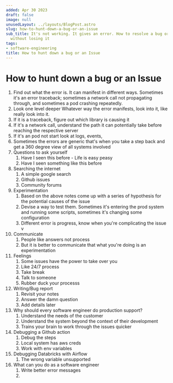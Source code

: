 ```yaml
---
added: Apr 30 2023
draft: false
image: null
unusedLayout: ../layouts/BlogPost.astro
slug: how-to-hunt-down-a-bug-or-an-issue
sub_title: It's not working. It gives an error. How to resolve a bug or an infra issue
  without losing it
tags:
- software-engineering
title: How to hunt down a bug or an Issue
---
```


# How to hunt down a bug or an Issue

1. Find out what the error is. It can manifest in different ways. Sometimes it's an error traceback; sometimes a network call not propagating through, and sometimes a pod crashing repeatedly.
2. Look one level deeper Whatever way the error manifests, look into it, like really look into it.
3. If it is a traceback, figure out which library is causing it
4. If it's a network call, understand the path it can potentially take before reaching the respective server
5. If it's an pod not start look at logs, events,&#x20;
6. Sometimes the errors are generic that's when you take a step back and get a 360 degree view of all systems involved
7. Questions to ask yourself
   1. Have I seen this before - Life is easy peasy
   2. Have I seen something like this before
8. Searching the internet
   1. A simple google search&#x20;
   2. Github issues
   3. Community forums
9. Experimentation
   1. Based on the above notes come up with a series of hypothesis for the potential causes of the issue
   2. Devise a way to test them. Sometimes it's entering the prod system and running some scripts, sometimes it's changing some configuration
   3. Different error is progress, know when you're complicating the issue v
10. Communicate
    1. People like answers not process
    2. But it is better to communicate that what you're doing is an experimentation
11. Feelings
    1. Some issues have the power to take over you
    2. Like 24/7 process
    3. Take break
    4. Talk to someone
    5. Rubber duck your processs
12. Writing/Bug report
    1. Revisit your notes
    2. Answer the damn question
    3. Add details later
13. Why should every software engineer do production support?
    1. Understand the needs of the customer
    2. Understand the system beyond the context of their development
    3. Trains your brain to work through the issues quicker
14. Debugging a Github action
    1. Debug the steps
    2. Local system has aws creds
    3. Work with env variables
15. Debugging Databricks with Airflow
    1. The wrong variable unsupported
16. What can you do as a software engineer
    1. Write better error messages
    2.